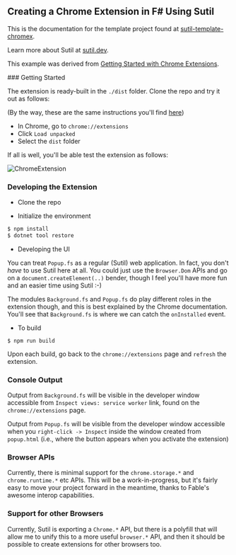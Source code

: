 ## Creating a Chrome Extension in F# Using Sutil ##

This is the documentation for the template project found at [sutil-template-chromex](https://github.com/davedawkins/sutil-template-chromex).

Learn more about Sutil at [sutil.dev](https://sutil.dev).

This example was derived from [Getting Started with Chrome Extensions](https://developer.chrome.com/docs/extensions/mv3/getstarted/).

### Getting Started

The extension is ready-built in the `./dist` folder. Clone the repo and try it out as follows:

(By the way, these are the same instructions you'll find [here](https://developer.chrome.com/docs/extensions/mv3/getstarted/))

- In Chrome, go to `chrome://extensions`
- Click `Load unpacked`
- Select the `dist` folder

If all is well, you'll be able test the extension as follows:

![ChromeExtension](https://user-images.githubusercontent.com/285421/135155734-782f5929-4ac8-46fb-9c18-53cfada3d91f.gif)

### Developing the Extension

- Clone the repo

- Initialize the environment

```bash
$ npm install
$ dotnet tool restore
```

- Developing the UI

You can treat `Popup.fs` as a regular (Sutil) web application. In fact, you don't *have* to use Sutil here at all. You could just use the `Browser.Dom` APIs and go on a `document.createElement(..)` bender, though I feel you'll have more fun and an easier time using Sutil :-)

The modules `Background.fs` and `Popup.fs` do play different roles in the extension though, and this is best explained by the Chrome documentation. You'll see that `Background.fs` is where we can catch the `onInstalled` event.

- To build

```
$ npm run build
```

Upon each build, go back to the `chrome://extensions` page and `refresh` the extension.

### Console Output

Output from `Background.fs` will be visible in the developer window accessible from `Inspect views:
service worker` link, found on the `chrome://extensions` page.

Output from `Popup.fs` will be visible from the developer window accessible when you `right-click -> Inspect` inside the window created from `popup.html` (i.e., where the button appears when you activate the extension)

### Browser APIs

Currently, there is minimal support for the `chrome.storage.*` and `chrome.runtime.*` etc APIs. This will be a work-in-progress, but it's fairly easy to move your project forward in the meantime, thanks to Fable's awesome interop capabilities.

### Support for other Browsers

Currently, Sutil is exporting a `Chrome.*` API, but there is a polyfill that will allow me to unify this to a more useful `browser.*` API, and then it should be possible to create extensions for other browsers too.
